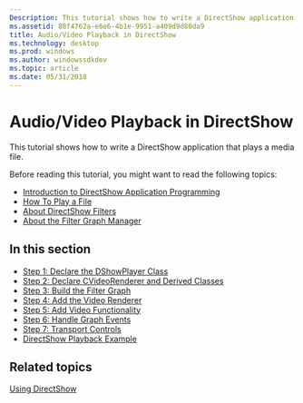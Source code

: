```yaml
---
Description: This tutorial shows how to write a DirectShow application that plays a media file.
ms.assetid: 88f4762a-e6e6-4b1e-9951-a409d9d80da9
title: Audio/Video Playback in DirectShow
ms.technology: desktop
ms.prod: windows
ms.author: windowssdkdev
ms.topic: article
ms.date: 05/31/2018
---
```


# Audio/Video Playback in DirectShow

This tutorial shows how to write a DirectShow application that plays a media file.

Before reading this tutorial, you might want to read the following topics:

-   [Introduction to DirectShow Application Programming](introduction-to-directshow-application-programming.md)
-   [How To Play a File](how-to-play-a-file.md)
-   [About DirectShow Filters](about-directshow-filters.md)
-   [About the Filter Graph Manager](about-the-filter-graph-manager.md)

## In this section

-   [Step 1: Declare the DShowPlayer Class](step-1--declare-the-dshowplayer-class.md)
-   [Step 2: Declare CVideoRenderer and Derived Classes](step-2--declare-cvideorenderer-and-derived-classes.md)
-   [Step 3: Build the Filter Graph](step-3--build-the-filter-graph.md)
-   [Step 4: Add the Video Renderer](step-4--add-the-video-renderer.md)
-   [Step 5: Add Video Functionality](step-5--add-video-functionality.md)
-   [Step 6: Handle Graph Events](step-6--handle-graph-events.md)
-   [Step 7: Transport Controls](step-7--transport-controls.md)
-   [DirectShow Playback Example](directshow-playback-example.md)

## Related topics

<dl> <dt>

[Using DirectShow](using-directshow.md)
</dt> </dl>

 

 



